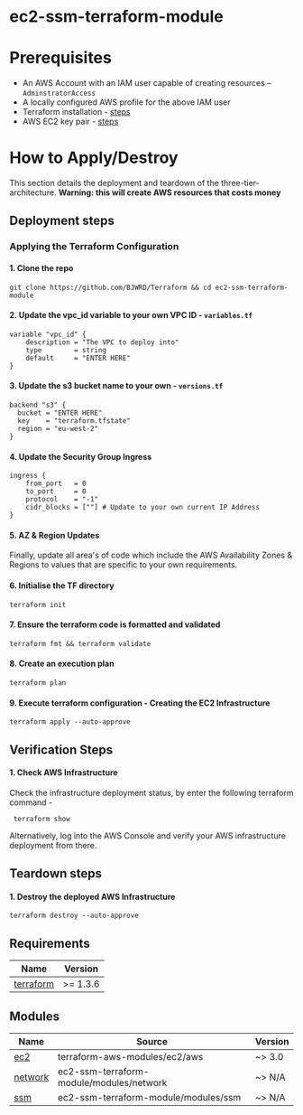 # ec2-ssm-terraform-module

# Prerequisites
* An AWS Account with an IAM user capable of creating resources – `AdminstratorAccess`
* A locally configured AWS profile for the above IAM user
* Terraform installation - [steps](https://learn.hashicorp.com/tutorials/terraform/install-cli)
* AWS EC2 key pair - [steps](https://docs.aws.amazon.com/AWSEC2/latest/UserGuide/ec2-key-pairs.html)

# How to Apply/Destroy
This section details the deployment and teardown of the three-tier-architecture. **Warning: this will create AWS resources that costs money**

## Deployment steps

### Applying the Terraform Configuration

#### 1.	Clone the repo

    git clone https://github.com/BJWRD/Terraform && cd ec2-ssm-terraform-module
    
#### 2. Update the vpc_id variable to your own VPC ID - `variables.tf`

    variable "vpc_id" {
        description = "The VPC to deploy into"
        type        = string
        default     = "ENTER HERE"
    }
    
#### 3. Update the s3 bucket name to your own - `versions.tf`

    backend "s3" {
      bucket = "ENTER HERE"
      key    = "terraform.tfstate"
      region = "eu-west-2"
    }

#### 4. Update the Security Group Ingress
    ingress {
        from_port   = 0
        to_port     = 0
        protocol    = "-1"
        cidr_blocks = [""] # Update to your own current IP Address
    } 

#### 5. AZ & Region Updates

Finally, update all area's of code which include the AWS Availability Zones & Regions to values that are specific to your own requirements.

#### 6.	Initialise the TF directory

    terraform init

#### 7.	 Ensure the terraform code is formatted and validated 

    terraform fmt && terraform validate

#### 8.	Create an execution plan

    terraform plan

#### 9.	Execute terraform configuration - Creating the EC2 Infrastructure

    terraform apply --auto-approve
    
## Verification Steps 

#### 1. Check AWS Infrastructure
Check the infrastructure deployment status, by enter the following terraform command -

     terraform show

Alternatively, log into the AWS Console and verify your AWS infrastructure deployment from there.

## Teardown steps

#### 1.	Destroy the deployed AWS Infrastructure 
`terraform destroy --auto-approve`

## Requirements

| Name | Version |
|------|---------|
| <a name="requirement_terraform"></a> [terraform](#requirement\_terraform) | >= 1.3.6 |

## Modules

| Name | Source | Version |
|------|--------|---------|
| <a name="module_ec2"></a> [ec2](#module\_ec2) | terraform-aws-modules/ec2/aws | ~> 3.0 |
| <a name="module_ec2"></a> [network](#module\_ec2) | ec2-ssm-terraform-module/modules/network | ~> N/A |
| <a name="module_ec2"></a> [ssm](#module\_ec2) | ec2-ssm-terraform-module/modules/ssm | ~> N/A |
